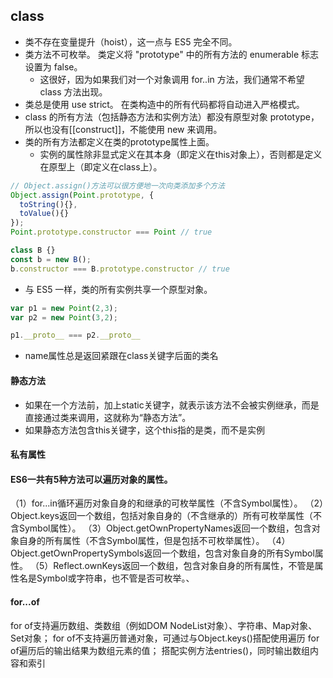 ## class
- 类不存在变量提升（hoist），这一点与 ES5 完全不同。
- 类方法不可枚举。 类定义将 "prototype" 中的所有方法的 enumerable 标志设置为 false。
    - 这很好，因为如果我们对一个对象调用 for..in 方法，我们通常不希望 class 方法出现。
- 类总是使用 use strict。 在类构造中的所有代码都将自动进入严格模式。
- class 的所有方法（包括静态方法和实例方法）都没有原型对象 prototype，所以也没有[[construct]]，不能使用 new 来调用。
- 类的所有方法都定义在类的prototype属性上面。
  - 实例的属性除非显式定义在其本身（即定义在this对象上），否则都是定义在原型上（即定义在class上）。

```js
// Object.assign()方法可以很方便地一次向类添加多个方法
Object.assign(Point.prototype, {
  toString(){},
  toValue(){}
});
Point.prototype.constructor === Point // true

class B {}
const b = new B();
b.constructor === B.prototype.constructor // true
```
- 与 ES5 一样，类的所有实例共享一个原型对象。
```js
var p1 = new Point(2,3);
var p2 = new Point(3,2);

p1.__proto__ === p2.__proto__
```

- name属性总是返回紧跟在class关键字后面的类名

#### 静态方法
- 如果在一个方法前，加上static关键字，就表示该方法不会被实例继承，而是直接通过类来调用，这就称为“静态方法”。
- 如果静态方法包含this关键字，这个this指的是类，而不是实例

#### 私有属性

#### ES6一共有5种方法可以遍历对象的属性。
（1）for...in循环遍历对象自身的和继承的可枚举属性（不含Symbol属性）。
（2）Object.keys返回一个数组，包括对象自身的（不含继承的）所有可枚举属性（不含Symbol属性）。
（3）Object.getOwnPropertyNames返回一个数组，包含对象自身的所有属性（不含Symbol属性，但是包括不可枚举属性）。
（4）Object.getOwnPropertySymbols返回一个数组，包含对象自身的所有Symbol属性。
（5）Reflect.ownKeys返回一个数组，包含对象自身的所有属性，不管是属性名是Symbol或字符串，也不管是否可枚举。、

#### for...of
for of支持遍历数组、类数组（例如DOM NodeList对象）、字符串、Map对象、Set对象；
for of不支持遍历普通对象，可通过与Object.keys()搭配使用遍历
for of遍历后的输出结果为数组元素的值；
搭配实例方法entries()，同时输出数组内容和索引